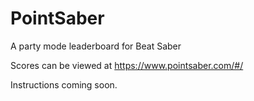 # PointSaber
A party mode leaderboard for Beat Saber

Scores can be viewed at https://www.pointsaber.com/#/<your leaderboard id here>

Instructions coming soon.
